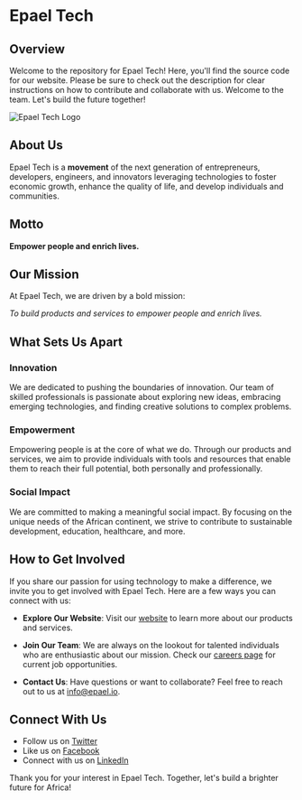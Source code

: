 # Epael Tech

## Overview

Welcome to the repository for Epael Tech! Here, you'll find the source code for our website. Please be sure to check out the description for clear instructions on how to contribute and collaborate with us. Welcome to the team. Let's build the future together!

![Epael Tech Logo](https://github.com/[epaeltech]/[epaeltech]/blob/[branch]/logo.png?raw=true)

## About Us

Epael Tech is a **movement** of the next generation of entrepreneurs, developers, engineers, and innovators leveraging technologies to foster economic growth, enhance the quality of life, and develop individuals and communities.

## Motto

**Empower people and enrich lives.**

## Our Mission

At Epael Tech, we are driven by a bold mission:

*To build products and services to empower people and enrich lives.*

## What Sets Us Apart

### Innovation

We are dedicated to pushing the boundaries of innovation. Our team of skilled professionals is passionate about exploring new ideas, embracing emerging technologies, and finding creative solutions to complex problems.

### Empowerment

Empowering people is at the core of what we do. Through our products and services, we aim to provide individuals with tools and resources that enable them to reach their full potential, both personally and professionally.

### Social Impact

We are committed to making a meaningful social impact. By focusing on the unique needs of the African continent, we strive to contribute to sustainable development, education, healthcare, and more.

## How to Get Involved

If you share our passion for using technology to make a difference, we invite you to get involved with Epael Tech. Here are a few ways you can connect with us:

- **Explore Our Website**: Visit our [website](https://epael.io) to learn more about our products and services.

- **Join Our Team**: We are always on the lookout for talented individuals who are enthusiastic about our mission. Check our [careers page](https://epael.slack.com) for current job opportunities.

- **Contact Us**: Have questions or want to collaborate? Feel free to reach out to us at [info@epael.io](mailto:info@epael.io).

## Connect With Us

- Follow us on [Twitter](https://twitter.com/epaeltech)
- Like us on [Facebook](https://facebook.com/epaeltech)
- Connect with us on [LinkedIn](https://linkedin.com/company/epaeltech)

Thank you for your interest in Epael Tech. Together, let's build a brighter future for Africa!

